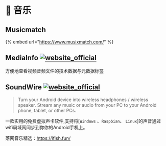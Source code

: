 # 🎼 音乐

## Musicmatch

{% embed url="https://www.musixmatch.com/" %}

## MediaInfo [![website_official](https://gitbook07.oss-cn-hangzhou.aliyuncs.com/website_official.svg)](https://mediaarea.net/en/MediaInfo)

方便地查看视频音频文件的技术数据与元数据标签

## SoundWire [![website_official](https://gitbook07.oss-cn-hangzhou.aliyuncs.com/website_official.svg)](http://georgielabs.net/)

> Turn your Android device into wireless headphones / wireless speaker. Stream any music or audio from your PC to your Android phone, tablet, or other PCs.

一款实用的免费虚拟声卡软件,支持将[`Windows` 、`Raspbian`、 `Linux`]的声音通过wifi局域网同步到你你的Android手机上。



落网音乐精选：https://ifish.fun/